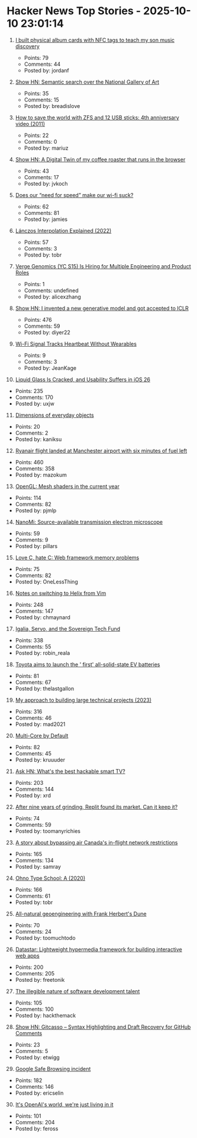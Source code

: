 # Hacker News Top Stories - 2025-10-10 23:01:14

1. [I built physical album cards with NFC tags to teach my son music discovery](https://fulghum.io/album-cards)
   - Points: 79
   - Comments: 44
   - Posted by: jordanf

2. [Show HN: Semantic search over the National Gallery of Art](https://nga.demo.mixedbread.com/)
   - Points: 35
   - Comments: 15
   - Posted by: breadislove

3. [How to save the world with ZFS and 12 USB sticks: 4th anniversary video (2011)](https://constantin.glez.de/posts/2011-01-24-how-to-save-the-world-with-zfs-and-12-usb-sticks-4th-anniversary-video-re-release-edition/)
   - Points: 22
   - Comments: 0
   - Posted by: mariuz

4. [Show HN: A Digital Twin of my coffee roaster that runs in the browser](https://autoroaster.com/)
   - Points: 43
   - Comments: 17
   - Posted by: jvkoch

5. [Does our “need for speed” make our wi-fi suck?](https://orb.net/blog/does-speed-make-wifi-suck)
   - Points: 62
   - Comments: 81
   - Posted by: jamies

6. [Lánczos Interpolation Explained (2022)](https://mazzo.li/posts/lanczos.html)
   - Points: 57
   - Comments: 3
   - Posted by: tobr

7. [Verge Genomics (YC S15) Is Hiring for Multiple Engineering and Product Roles](undefined)
   - Points: 1
   - Comments: undefined
   - Posted by: alicexzhang

8. [Show HN: I invented a new generative model and got accepted to ICLR](https://discrete-distribution-networks.github.io/)
   - Points: 476
   - Comments: 59
   - Posted by: diyer22

9. [Wi-Fi Signal Tracks Heartbeat Without Wearables](https://spectrum.ieee.org/wi-fi-signal-heartbeat-detection)
   - Points: 9
   - Comments: 3
   - Posted by: JeanKage

10. [Liquid Glass Is Cracked, and Usability Suffers in iOS 26](https://www.nngroup.com/articles/liquid-glass/)
   - Points: 235
   - Comments: 170
   - Posted by: uxjw

11. [Dimensions of everyday objects](https://www.dimensions.com/)
   - Points: 20
   - Comments: 2
   - Posted by: kaniksu

12. [Ryanair flight landed at Manchester airport with six minutes of fuel left](https://www.theguardian.com/business/2025/oct/10/ryanair-flight-landed-at-manchester-airport-with-six-minutes-of-fuel-left-flight-log-suggests)
   - Points: 460
   - Comments: 358
   - Posted by: mazokum

13. [OpenGL: Mesh shaders in the current year](https://www.supergoodcode.com/mesh-shaders-in-the-current-year/)
   - Points: 114
   - Comments: 82
   - Posted by: pjmlp

14. [NanoMi: Source-available transmission electron microscope](https://nanomi.org/)
   - Points: 59
   - Comments: 9
   - Posted by: pillars

15. [Love C, hate C: Web framework memory problems](https://alew.is/lava.html)
   - Points: 75
   - Comments: 82
   - Posted by: OneLessThing

16. [Notes on switching to Helix from Vim](https://jvns.ca/blog/2025/10/10/notes-on-switching-to-helix-from-vim/)
   - Points: 248
   - Comments: 147
   - Posted by: chmaynard

17. [Igalia, Servo, and the Sovereign Tech Fund](https://www.igalia.com/2025/10/09/Igalia,-Servo,-and-the-Sovereign-Tech-Fund.html)
   - Points: 338
   - Comments: 55
   - Posted by: robin_reala

18. [Toyota aims to launch the ' first' all-solid-state EV batteries](https://electrek.co/2025/10/08/toyota-aims-to-launch-worlds-first-all-solid-state-ev-batteries/)
   - Points: 81
   - Comments: 67
   - Posted by: thelastgallon

19. [My approach to building large technical projects (2023)](https://mitchellh.com/writing/building-large-technical-projects)
   - Points: 316
   - Comments: 46
   - Posted by: mad2021

20. [Multi-Core by Default](https://www.rfleury.com/p/multi-core-by-default)
   - Points: 82
   - Comments: 45
   - Posted by: kruuuder

21. [Ask HN: What's the best hackable smart TV?](undefined)
   - Points: 203
   - Comments: 144
   - Posted by: xrd

22. [After nine years of grinding, Replit found its market. Can it keep it?](https://techcrunch.com/2025/10/02/after-nine-years-of-grinding-replit-finally-found-its-market-can-it-keep-it/)
   - Points: 74
   - Comments: 59
   - Posted by: toomanyrichies

23. [A story about bypassing air Canada's in-flight network restrictions](https://ramsayleung.github.io/en/post/2025/a_story_about_bypassing_air_canadas_in-flight_network_restrictions/)
   - Points: 165
   - Comments: 134
   - Posted by: samray

24. [Ohno Type School: A (2020)](https://ohnotype.co/blog/ohno-type-school-a)
   - Points: 166
   - Comments: 61
   - Posted by: tobr

25. [All-natural geoengineering with Frank Herbert's Dune](https://www.governance.fyi/p/all-natural-geoengineering-with-frank)
   - Points: 70
   - Comments: 24
   - Posted by: toomuchtodo

26. [Datastar: Lightweight hypermedia framework for building interactive web apps](https://data-star.dev/)
   - Points: 200
   - Comments: 205
   - Posted by: freetonik

27. [The illegible nature of software development talent](https://surfingcomplexity.blog/2025/10/08/the-illegible-nature-of-software-development-talent/)
   - Points: 105
   - Comments: 100
   - Posted by: hackthemack

28. [Show HN: Gitcasso – Syntax Highlighting and Draft Recovery for GitHub Comments](https://github.com/diffplug/gitcasso)
   - Points: 23
   - Comments: 5
   - Posted by: etwigg

29. [Google Safe Browsing incident](https://www.statichost.eu/blog/google-safe-browsing/)
   - Points: 182
   - Comments: 146
   - Posted by: ericselin

30. [It's OpenAI's world, we're just living in it](https://stratechery.com/2025/its-openais-world-were-just-living-in-it/)
   - Points: 101
   - Comments: 204
   - Posted by: feross

